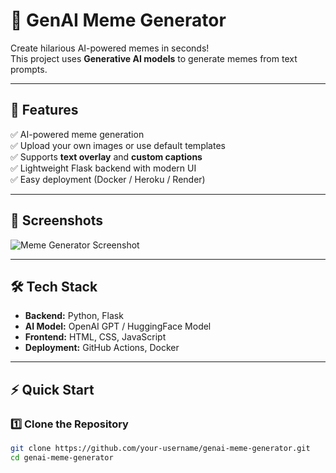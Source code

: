 
 # 🤖 GenAI Meme Generator

Create hilarious AI-powered memes in seconds!  
This project uses **Generative AI models** to generate memes from text prompts.

---

## 🚀 Features
✅ AI-powered meme generation  
✅ Upload your own images or use default templates  
✅ Supports **text overlay** and **custom captions**  
✅ Lightweight Flask backend with modern UI  
✅ Easy deployment (Docker / Heroku / Render)  

---

## 📸 Screenshots
![Meme Generator Screenshot](https://via.placeholder.com/800x400.png?text=Your+Screenshot+Here)

---

## 🛠️ Tech Stack
- **Backend:** Python, Flask  
- **AI Model:** OpenAI GPT / HuggingFace Model  
- **Frontend:** HTML, CSS, JavaScript  
- **Deployment:** GitHub Actions, Docker  

---

## ⚡ Quick Start

### 1️⃣ Clone the Repository
```bash
git clone https://github.com/your-username/genai-meme-generator.git
cd genai-meme-generator


